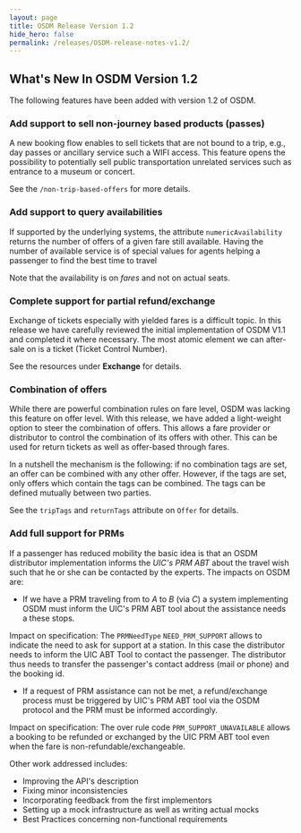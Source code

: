 ```yaml
---
layout: page
title: OSDM Release Version 1.2
hide_hero: false
permalink: /releases/OSDM-release-notes-v1.2/
---
```


## What's New In OSDM Version 1.2

The following features have been added with version 1.2 of OSDM.

### Add support to sell non-journey based products (passes)

A new booking flow enables to sell tickets that are not bound to a trip, e.g.,
day passes or ancillary service such a WIFI access. This feature opens the
possibility to potentially sell public transportation unrelated services such as
entrance to a museum or concert.

See the `/non-trip-based-offers` for more details.

### Add support to query availabilities

If supported by the underlying systems, the attribute `numericAvailability`
returns the number of offers of a given fare still available. Having the number
of available service is of special values for agents helping a passenger to find
the best time to travel

Note that the availability is on _fares_ and not on actual seats.

### Complete support for partial refund/exchange

Exchange of tickets especially with yielded fares is a difficult topic. In this
release we have carefully reviewed the initial implementation of OSDM V1.1 and
completed it where necessary. The most atomic element we can after-sale on is a
ticket (Ticket Control Number).

See the resources under **Exchange** for details.

### Combination of offers

While there are powerful combination rules on fare level, OSDM was lacking this
feature on offer level. With this release, we have added a light-weight option
to steer the combination of offers. This allows a fare provider or distributor
to control the combination of its offers with other. This can be used for return
tickets as well as offer-based through fares.

In a nutshell the mechanism is the following: if no combination tags are set, an
offer can be combined with any other offer. However, if the tags are set, only
offers which contain the tags can be combined. The tags can be defined mutually
between two parties.

See the `tripTags` and `returnTags` attribute on `Offer` for details.

### Add full support for PRMs

If a passenger has reduced mobility the basic idea is that an OSDM distributor
implementation informs the _UIC's PRM ABT_ about the travel wish such that he or
she can be contacted by the experts. The impacts on OSDM are:

- If we have a PRM traveling from to _A_ to _B_ (via _C_) a system implementing
  OSDM must inform the UIC's PRM ABT tool about the assistance needs a these
  stops.

Impact on specification: The `PRMNeedType` `NEED_PRM_SUPPORT` allows to indicate
the need to ask for support at a station. In this case the distributor needs to
inform the UIC ABT Tool to contact the passenger. The distributor thus needs to
transfer the passenger's contact address (mail or phone) and the booking id.

- If a request of PRM assistance can not be met, a refund/exchange process must
  be triggered by UIC's PRM ABT tool via the OSDM protocol and the PRM must be
  informed accordingly.

Impact on specification: The over rule code `PRM_SUPPORT_UNAVAILABLE` allows a
booking to be refunded or exchanged by the UIC PRM ABT tool even when the fare
is non-refundable/exchangeable.

Other work addressed includes:

- Improving the API's description
- Fixing minor inconsistencies
- Incorporating feedback from the first implementors
- Setting up a mock infrastructure as well as writing actual mocks
- Best Practices concerning non-functional requirements
